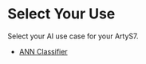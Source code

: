 # Select Your Use

Select your AI use case for your ArtyS7. 

- [ANN Classifier](https://github.com/SuperMB/IciiDemos/tree/main/1-%20Getting%20Started/2-%20Hardware/ArtyS7/ANN)